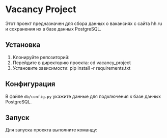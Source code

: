 # Vacancy Project

Этот проект предназначен для сбора данных о вакансиях с сайта hh.ru и сохранения их в базе данных PostgreSQL.

## Установка

1. Клонируйте репозиторий:
2. Перейдите в директорию проекта: cd vacancy_project
3. Установите зависимости: pip install -r requirements.txt

## Конфигурация

В файле `db/config.py` укажите данные для подключения к базе данных PostgreSQL.

## Запуск

Для запуска проекта выполните команду:
